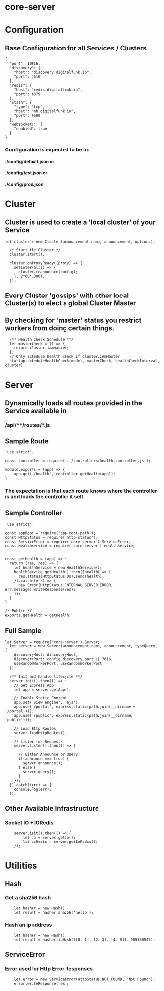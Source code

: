 # core-server

# Configuration
## Base Configuration for all Services / Clusters
```
{
  "port": 10616,
  "discovery": {
    "host": "discovery.digitalfunk.io",
    "port": 7616
  },
  "redis": {
    "host": "redis.digitalfunk.io",
    "port": 6379
  },
  "stash": {
    "type": "tcp",
    "host": "mb.digitalfunk.io",
    "port": 9600
  },
  "websockets": {
    "enabled": true
  }
}
```
### Configuration is expected to be in:
#### ./config/default.json or
#### ./config/test.json or
#### ./config/prod.json

# Cluster
## Cluster is used to create a 'local cluster' of your Service

```
let cluster = new Cluster(announcement.name, announcement, options);

  /* Start the Cluster */
  cluster.start();

  cluster.onProxyReady((proxy) => {
    setInterval(() => {
      cluster.reannounce(config);
    }, 2*60*1000);
  });
```

## Every Cluster 'gossips' with other local Cluster(s) to elect a global Cluster Master
## By checking for 'master' status you restrict workers from doing certain things.
```
  /** Health Check Schedule **/
  let masterCheck = () => {
    return cluster.iAmMaster;
  };
  // Only schedule health check if cluster.iAmMaster
  startup.scheduleHealthCheck(model, masterCheck, healthCheckInterval, cluster);
```
# Server
## Dynamically loads all routes provided in the Service available in
### /api/**/routes/*.js
## Sample Route
```
'use strict';

const controller = require('../controllers/health.controller.js');

module.exports = (app) => {
    app.get('/health', controller.getHealth(app));
}
```
### The expectation is that each route knows where the controller is and loads the controller it self.

## Sample Controller
```
'use strict';

const appRoot = require('app-root-path');
const HttpStatus = require('http-status');
const ServiceError = require('core-server').ServiceError;
const HealthService = require('core-server').HealthService;


const getHealth = (app) => {
  return (req, res) => {
    let healthService = new HealthService();
    healthService.getHealth().then((health) => {
      res.status(HttpStatus.OK).send(health);
    }).catch((err) => {
      new Error(HttpStatus.INTERNAL_SERVER_ERROR, err.message).writeResponse(res);
    });
  }
}

/* Public */
exports.getHealth = getHealth;
```
## Full Sample
```
let Server = require('core-server').Server;
  let server = new Server(announcement.name, announcement, typeQuery, {
    discoveryHost: discoveryHost,
    discoveryPort: config.discovery.port || 7616,
    useRandomWorkerPort: useRandomWorkerPort
  });

  /** Init and handle lifecycle **/
  server.init().then(() => {
    // Get Express App
    let app = server.getApp();

    // Enable Static Content
    app.set('view engine', 'ejs');
    app.use('/portal', express.static(path.join(__dirname + '/portal')));
    app.use('/public', express.static(path.join(__dirname, 'public')));

    // Load Http Routes
    server.loadHttpRoutes();

    // Listen for Requests
    server.listen().then(() => {

      // Either Announce or Query.
      if(announce === true) {
        server.announce();
      } else {
        server.query();
      }
    });
  }).catch((err) => {
    console.log(err);  
  });

```

## Other Available Infrastructure
### Socket IO + IORedis
```
    server.init().then(() => {
        let io = server.getIo();
        let ioRedis = server.getIoRedis();
    });
```

# Utilities
## Hash
### Get a sha256 hash
```
    let hasher = new Hash();
    let result = hasher.sha256('hello');
```

### Hash an ip address
```
    let hasher = new Hash();
    let result = hasher.ipHash([[0, 1], [2, 3], [4, 5]], 985350543);
```

## ServiceError
### Error used for Http Error Responses
```
    let error = new ServiceError(HttpStatus.NOT_FOUND, 'Not Found');
    error.writeResponse(res);
```